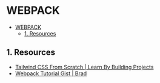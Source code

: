# WEBPACK

- [WEBPACK](#webpack)
  - [1. Resources](#1-resources)

## 1. Resources

- [Tailwind CSS From Scratch | Learn By Building Projects](https://www.udemy.com/course/tailwind-from-scratch/)
- [Webpack Tutorial Gist | Brad](https://gist.github.com/bradtraversy/1c93938c1fe4f10d1e5b0532ae22e16a)
